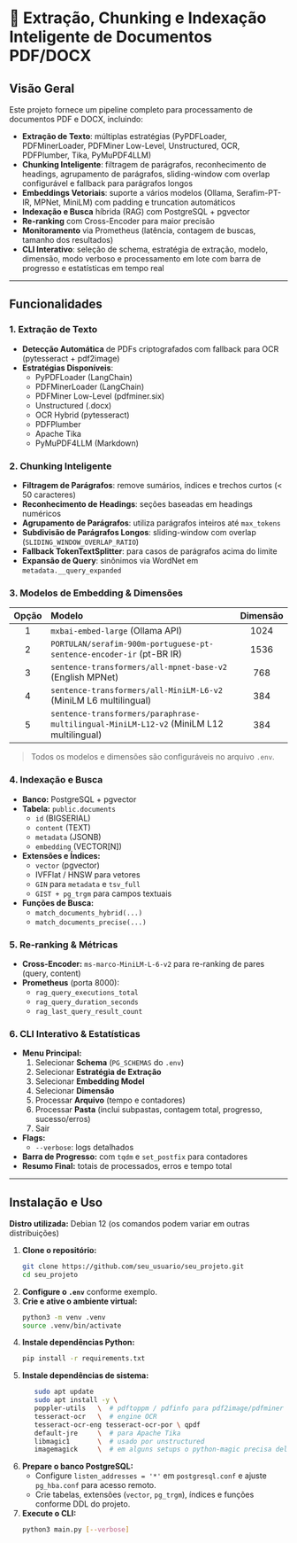 # 🧠 Extração, Chunking e Indexação Inteligente de Documentos PDF/DOCX

## Visão Geral

Este projeto fornece um pipeline completo para processamento de documentos PDF e DOCX, incluindo:

- **Extração de Texto**: múltiplas estratégias (PyPDFLoader, PDFMinerLoader, PDFMiner Low-Level, Unstructured, OCR, PDFPlumber, Tika, PyMuPDF4LLM)
- **Chunking Inteligente**: filtragem de parágrafos, reconhecimento de headings, agrupamento de parágrafos, sliding-window com overlap configurável e fallback para parágrafos longos
- **Embeddings Vetoriais**: suporte a vários modelos (Ollama, Serafim-PT-IR, MPNet, MiniLM) com padding e truncation automáticos
- **Indexação e Busca** híbrida (RAG) com PostgreSQL + pgvector
- **Re-ranking** com Cross-Encoder para maior precisão
- **Monitoramento** via Prometheus (latência, contagem de buscas, tamanho dos resultados)
- **CLI Interativo**: seleção de schema, estratégia de extração, modelo, dimensão, modo verboso e processamento em lote com barra de progresso e estatísticas em tempo real

---

## Funcionalidades

### 1. Extração de Texto

- **Detecção Automática** de PDFs criptografados com fallback para OCR (pytesseract + pdf2image)
- **Estratégias Disponíveis**:
    - PyPDFLoader (LangChain)
    - PDFMinerLoader (LangChain)
    - PDFMiner Low-Level (pdfminer.six)
    - Unstructured (.docx)
    - OCR Hybrid (pytesseract)
    - PDFPlumber
    - Apache Tika
    - PyMuPDF4LLM (Markdown)

### 2. Chunking Inteligente

- **Filtragem de Parágrafos**: remove sumários, índices e trechos curtos (< 50 caracteres)
- **Reconhecimento de Headings**: seções baseadas em headings numéricos
- **Agrupamento de Parágrafos**: utiliza parágrafos inteiros até `max_tokens`
- **Subdivisão de Parágrafos Longos**: sliding-window com overlap (`SLIDING_WINDOW_OVERLAP_RATIO`)
- **Fallback TokenTextSplitter**: para casos de parágrafos acima do limite
- **Expansão de Query**: sinônimos via WordNet em `metadata.__query_expanded`

### 3. Modelos de Embedding & Dimensões

| Opção | Modelo                                                                                       | Dimensão |
|:-----:|:---------------------------------------------------------------------------------------------|:--------:|
| 1     | `mxbai-embed-large` (Ollama API)                                                             | 1024     |
| 2     | `PORTULAN/serafim-900m-portuguese-pt-sentence-encoder-ir` (pt-BR IR)                         | 1536     |
| 3     | `sentence-transformers/all-mpnet-base-v2` (English MPNet)                                    | 768      |
| 4     | `sentence-transformers/all-MiniLM-L6-v2` (MiniLM L6 multilingual)                            | 384      |
| 5     | `sentence-transformers/paraphrase-multilingual-MiniLM-L12-v2` (MiniLM L12 multilingual)      | 384      |

> Todos os modelos e dimensões são configuráveis no arquivo `.env`.

### 4. Indexação e Busca

- **Banco:** PostgreSQL + pgvector
- **Tabela:** `public.documents`
    - `id` (BIGSERIAL)
    - `content` (TEXT)
    - `metadata` (JSONB)
    - `embedding` (VECTOR[N])
- **Extensões e Índices:**
    - `vector` (pgvector)
    - IVFFlat / HNSW para vetores
    - `GIN` para `metadata` e `tsv_full`
    - `GIST + pg_trgm` para campos textuais
- **Funções de Busca:**
    - `match_documents_hybrid(...)`
    - `match_documents_precise(...)`

### 5. Re-ranking & Métricas

- **Cross-Encoder:** `ms-marco-MiniLM-L-6-v2` para re-ranking de pares (query, content)
- **Prometheus** (porta 8000):
    - `rag_query_executions_total`
    - `rag_query_duration_seconds`
    - `rag_last_query_result_count`

### 6. CLI Interativo & Estatísticas

- **Menu Principal:**
    1. Selecionar **Schema** (`PG_SCHEMAS` do `.env`)
    2. Selecionar **Estratégia de Extração**
    3. Selecionar **Embedding Model**
    4. Selecionar **Dimensão**
    5. Processar **Arquivo** (tempo e contadores)
    6. Processar **Pasta** (inclui subpastas, contagem total, progresso, sucesso/erros)
    0. Sair
- **Flags:**
    - `--verbose`: logs detalhados
- **Barra de Progresso:** com `tqdm` e `set_postfix` para contadores
- **Resumo Final:** totais de processados, erros e tempo total

---

## Instalação e Uso

**Distro utilizada:** Debian 12 (os comandos podem variar em outras distribuições)

1. **Clone o repositório:**
     ```bash
     git clone https://github.com/seu_usuario/seu_projeto.git
     cd seu_projeto
     ```
2. **Configure o `.env`** conforme exemplo.
3. **Crie e ative o ambiente virtual:**
     ```bash
     python3 -m venv .venv
     source .venv/bin/activate
     ```
4. **Instale dependências Python:**
     ```bash
     pip install -r requirements.txt
     ```
5. **Instale dependências de sistema:**
     ```bash
        sudo apt update
        sudo apt install -y \
        poppler-utils   \  # pdftoppm / pdfinfo para pdf2image/pdfminer  
        tesseract-ocr   \  # engine OCR  
        tesseract-ocr-eng tesseract-ocr-por \ qpdf
        default-jre     \  # para Apache Tika  
        libmagic1       \  # usado por unstructured  
        imagemagick     \  # em alguns setups o python-magic precisa dele  
     ```
6. **Prepare o banco PostgreSQL:**
     - Configure `listen_addresses = '*'` em `postgresql.conf` e ajuste `pg_hba.conf` para acesso remoto.
     - Crie tabelas, extensões (`vector`, `pg_trgm`), índices e funções conforme DDL do projeto.
7. **Execute o CLI:**
     ```bash
     python3 main.py [--verbose]
     ```